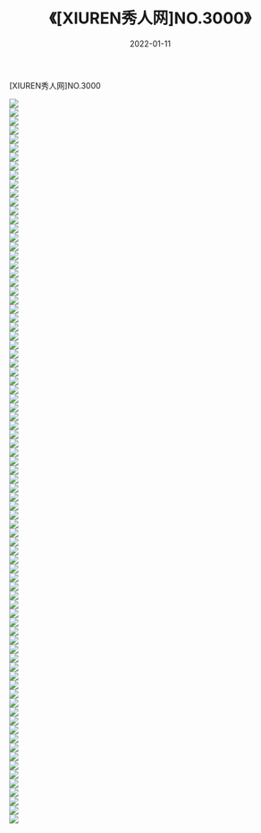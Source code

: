 ﻿---
layout: post
title:  《[XIUREN秀人网]NO.3000》
date:   2022-01-11
img: http://pic.660000.xyz/1:/秀人网/秀人网第04部分/[XIUREN秀人网]NO.3000/000.jpg
categories: [美女, 清纯, 唯美]
---

[XIUREN秀人网]NO.3000

 ![](http://pic.660000.xyz/1:/秀人网/秀人网第04部分/[XIUREN秀人网]NO.3000/001.jpg) <br>![](http://pic.660000.xyz/1:/秀人网/秀人网第04部分/[XIUREN秀人网]NO.3000/002.jpg) <br>![](http://pic.660000.xyz/1:/秀人网/秀人网第04部分/[XIUREN秀人网]NO.3000/003.jpg) <br>![](http://pic.660000.xyz/1:/秀人网/秀人网第04部分/[XIUREN秀人网]NO.3000/004.jpg) <br>![](http://pic.660000.xyz/1:/秀人网/秀人网第04部分/[XIUREN秀人网]NO.3000/005.jpg) <br>![](http://pic.660000.xyz/1:/秀人网/秀人网第04部分/[XIUREN秀人网]NO.3000/006.jpg) <br>![](http://pic.660000.xyz/1:/秀人网/秀人网第04部分/[XIUREN秀人网]NO.3000/007.jpg) <br>![](http://pic.660000.xyz/1:/秀人网/秀人网第04部分/[XIUREN秀人网]NO.3000/008.jpg) <br>![](http://pic.660000.xyz/1:/秀人网/秀人网第04部分/[XIUREN秀人网]NO.3000/009.jpg) <br>![](http://pic.660000.xyz/1:/秀人网/秀人网第04部分/[XIUREN秀人网]NO.3000/010.jpg) <br>![](http://pic.660000.xyz/1:/秀人网/秀人网第04部分/[XIUREN秀人网]NO.3000/011.jpg) <br>![](http://pic.660000.xyz/1:/秀人网/秀人网第04部分/[XIUREN秀人网]NO.3000/012.jpg) <br>![](http://pic.660000.xyz/1:/秀人网/秀人网第04部分/[XIUREN秀人网]NO.3000/013.jpg) <br>![](http://pic.660000.xyz/1:/秀人网/秀人网第04部分/[XIUREN秀人网]NO.3000/014.jpg) <br>![](http://pic.660000.xyz/1:/秀人网/秀人网第04部分/[XIUREN秀人网]NO.3000/015.jpg) <br>![](http://pic.660000.xyz/1:/秀人网/秀人网第04部分/[XIUREN秀人网]NO.3000/016.jpg) <br>![](http://pic.660000.xyz/1:/秀人网/秀人网第04部分/[XIUREN秀人网]NO.3000/017.jpg) <br>![](http://pic.660000.xyz/1:/秀人网/秀人网第04部分/[XIUREN秀人网]NO.3000/018.jpg) <br>![](http://pic.660000.xyz/1:/秀人网/秀人网第04部分/[XIUREN秀人网]NO.3000/019.jpg) <br>![](http://pic.660000.xyz/1:/秀人网/秀人网第04部分/[XIUREN秀人网]NO.3000/020.jpg) <br>![](http://pic.660000.xyz/1:/秀人网/秀人网第04部分/[XIUREN秀人网]NO.3000/021.jpg) <br>![](http://pic.660000.xyz/1:/秀人网/秀人网第04部分/[XIUREN秀人网]NO.3000/022.jpg) <br>![](http://pic.660000.xyz/1:/秀人网/秀人网第04部分/[XIUREN秀人网]NO.3000/023.jpg) <br>![](http://pic.660000.xyz/1:/秀人网/秀人网第04部分/[XIUREN秀人网]NO.3000/024.jpg) <br>![](http://pic.660000.xyz/1:/秀人网/秀人网第04部分/[XIUREN秀人网]NO.3000/025.jpg) <br>![](http://pic.660000.xyz/1:/秀人网/秀人网第04部分/[XIUREN秀人网]NO.3000/026.jpg) <br>![](http://pic.660000.xyz/1:/秀人网/秀人网第04部分/[XIUREN秀人网]NO.3000/027.jpg) <br>![](http://pic.660000.xyz/1:/秀人网/秀人网第04部分/[XIUREN秀人网]NO.3000/028.jpg) <br>![](http://pic.660000.xyz/1:/秀人网/秀人网第04部分/[XIUREN秀人网]NO.3000/029.jpg) <br>![](http://pic.660000.xyz/1:/秀人网/秀人网第04部分/[XIUREN秀人网]NO.3000/030.jpg) <br>![](http://pic.660000.xyz/1:/秀人网/秀人网第04部分/[XIUREN秀人网]NO.3000/031.jpg) <br>![](http://pic.660000.xyz/1:/秀人网/秀人网第04部分/[XIUREN秀人网]NO.3000/032.jpg) <br>![](http://pic.660000.xyz/1:/秀人网/秀人网第04部分/[XIUREN秀人网]NO.3000/033.jpg) <br>![](http://pic.660000.xyz/1:/秀人网/秀人网第04部分/[XIUREN秀人网]NO.3000/034.jpg) <br>![](http://pic.660000.xyz/1:/秀人网/秀人网第04部分/[XIUREN秀人网]NO.3000/035.jpg) <br>![](http://pic.660000.xyz/1:/秀人网/秀人网第04部分/[XIUREN秀人网]NO.3000/036.jpg) <br>![](http://pic.660000.xyz/1:/秀人网/秀人网第04部分/[XIUREN秀人网]NO.3000/037.jpg) <br>![](http://pic.660000.xyz/1:/秀人网/秀人网第04部分/[XIUREN秀人网]NO.3000/038.jpg) <br>![](http://pic.660000.xyz/1:/秀人网/秀人网第04部分/[XIUREN秀人网]NO.3000/039.jpg) <br>![](http://pic.660000.xyz/1:/秀人网/秀人网第04部分/[XIUREN秀人网]NO.3000/040.jpg) <br>![](http://pic.660000.xyz/1:/秀人网/秀人网第04部分/[XIUREN秀人网]NO.3000/041.jpg) <br>![](http://pic.660000.xyz/1:/秀人网/秀人网第04部分/[XIUREN秀人网]NO.3000/042.jpg) <br>![](http://pic.660000.xyz/1:/秀人网/秀人网第04部分/[XIUREN秀人网]NO.3000/043.jpg) <br>![](http://pic.660000.xyz/1:/秀人网/秀人网第04部分/[XIUREN秀人网]NO.3000/044.jpg) <br>![](http://pic.660000.xyz/1:/秀人网/秀人网第04部分/[XIUREN秀人网]NO.3000/045.jpg) <br>![](http://pic.660000.xyz/1:/秀人网/秀人网第04部分/[XIUREN秀人网]NO.3000/046.jpg) <br>![](http://pic.660000.xyz/1:/秀人网/秀人网第04部分/[XIUREN秀人网]NO.3000/047.jpg) <br>![](http://pic.660000.xyz/1:/秀人网/秀人网第04部分/[XIUREN秀人网]NO.3000/048.jpg) <br>![](http://pic.660000.xyz/1:/秀人网/秀人网第04部分/[XIUREN秀人网]NO.3000/049.jpg) <br>![](http://pic.660000.xyz/1:/秀人网/秀人网第04部分/[XIUREN秀人网]NO.3000/050.jpg) <br>![](http://pic.660000.xyz/1:/秀人网/秀人网第04部分/[XIUREN秀人网]NO.3000/051.jpg) <br>![](http://pic.660000.xyz/1:/秀人网/秀人网第04部分/[XIUREN秀人网]NO.3000/052.jpg) <br>![](http://pic.660000.xyz/1:/秀人网/秀人网第04部分/[XIUREN秀人网]NO.3000/053.jpg) <br>![](http://pic.660000.xyz/1:/秀人网/秀人网第04部分/[XIUREN秀人网]NO.3000/054.jpg) <br>![](http://pic.660000.xyz/1:/秀人网/秀人网第04部分/[XIUREN秀人网]NO.3000/055.jpg) <br>![](http://pic.660000.xyz/1:/秀人网/秀人网第04部分/[XIUREN秀人网]NO.3000/056.jpg) <br>![](http://pic.660000.xyz/1:/秀人网/秀人网第04部分/[XIUREN秀人网]NO.3000/057.jpg) <br>![](http://pic.660000.xyz/1:/秀人网/秀人网第04部分/[XIUREN秀人网]NO.3000/058.jpg) <br>![](http://pic.660000.xyz/1:/秀人网/秀人网第04部分/[XIUREN秀人网]NO.3000/059.jpg) <br>![](http://pic.660000.xyz/1:/秀人网/秀人网第04部分/[XIUREN秀人网]NO.3000/060.jpg) <br>![](http://pic.660000.xyz/1:/秀人网/秀人网第04部分/[XIUREN秀人网]NO.3000/061.jpg) <br>![](http://pic.660000.xyz/1:/秀人网/秀人网第04部分/[XIUREN秀人网]NO.3000/062.jpg) <br>![](http://pic.660000.xyz/1:/秀人网/秀人网第04部分/[XIUREN秀人网]NO.3000/063.jpg) <br>![](http://pic.660000.xyz/1:/秀人网/秀人网第04部分/[XIUREN秀人网]NO.3000/064.jpg) <br>![](http://pic.660000.xyz/1:/秀人网/秀人网第04部分/[XIUREN秀人网]NO.3000/065.jpg) <br>![](http://pic.660000.xyz/1:/秀人网/秀人网第04部分/[XIUREN秀人网]NO.3000/066.jpg) <br>![](http://pic.660000.xyz/1:/秀人网/秀人网第04部分/[XIUREN秀人网]NO.3000/067.jpg) <br>![](http://pic.660000.xyz/1:/秀人网/秀人网第04部分/[XIUREN秀人网]NO.3000/068.jpg) <br>![](http://pic.660000.xyz/1:/秀人网/秀人网第04部分/[XIUREN秀人网]NO.3000/069.jpg) <br>![](http://pic.660000.xyz/1:/秀人网/秀人网第04部分/[XIUREN秀人网]NO.3000/070.jpg) <br>![](http://pic.660000.xyz/1:/秀人网/秀人网第04部分/[XIUREN秀人网]NO.3000/071.jpg) <br>![](http://pic.660000.xyz/1:/秀人网/秀人网第04部分/[XIUREN秀人网]NO.3000/072.jpg) <br>![](http://pic.660000.xyz/1:/秀人网/秀人网第04部分/[XIUREN秀人网]NO.3000/073.jpg) <br>![](http://pic.660000.xyz/1:/秀人网/秀人网第04部分/[XIUREN秀人网]NO.3000/074.jpg) <br>![](http://pic.660000.xyz/1:/秀人网/秀人网第04部分/[XIUREN秀人网]NO.3000/075.jpg) <br>![](http://pic.660000.xyz/1:/秀人网/秀人网第04部分/[XIUREN秀人网]NO.3000/076.jpg) <br>![](http://pic.660000.xyz/1:/秀人网/秀人网第04部分/[XIUREN秀人网]NO.3000/077.jpg) <br>![](http://pic.660000.xyz/1:/秀人网/秀人网第04部分/[XIUREN秀人网]NO.3000/078.jpg) <br>![](http://pic.660000.xyz/1:/秀人网/秀人网第04部分/[XIUREN秀人网]NO.3000/079.jpg) <br>![](http://pic.660000.xyz/1:/秀人网/秀人网第04部分/[XIUREN秀人网]NO.3000/080.jpg) <br>![](http://pic.660000.xyz/1:/秀人网/秀人网第04部分/[XIUREN秀人网]NO.3000/081.jpg) <br>